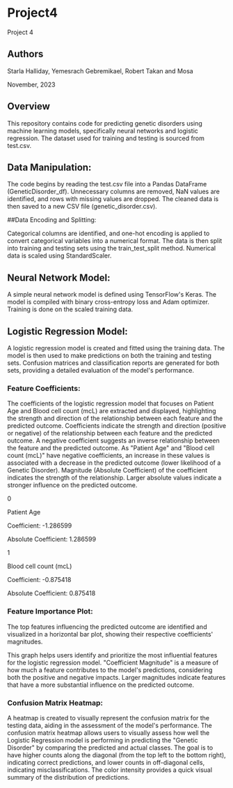 # Project4
Project 4


## Authors

Starla Halliday, Yemesrach Gebremikael, Robert Takan and Mosa

November, 2023

## Overview

This repository contains code for predicting genetic disorders using machine learning models, specifically neural networks and logistic regression. The dataset used for training and testing is sourced from test.csv.

## Data Manipulation:

The code begins by reading the test.csv file into a Pandas DataFrame (GeneticDisorder_df).
Unnecessary columns are removed, NaN values are identified, and rows with missing values are dropped.
The cleaned data is then saved to a new CSV file (genetic_disorder.csv).

##Data Encoding and Splitting:

Categorical columns are identified, and one-hot encoding is applied to convert categorical variables into a numerical format.
The data is then split into training and testing sets using the train_test_split method. 
Numerical data is scaled using StandardScaler.

## Neural Network Model:

A simple neural network model is defined using TensorFlow's Keras.
The model is compiled with binary cross-entropy loss and Adam optimizer. Training is done on the scaled training data.

## Logistic Regression Model:

A logistic regression model is created and fitted using the training data.
The model is then used to make predictions on both the training and testing sets.
Confusion matrices and classification reports are generated for both sets, providing a detailed evaluation of the model's performance.

### Feature Coefficients:

The coefficients of the logistic regression model that focuses on Patient Age and Blood cell count (mcL) are extracted and displayed, highlighting the strength and direction of the relationship between each feature and the predicted outcome. Coefficients indicate the strength and direction (positive or negative) of the relationship between each feature and the predicted outcome. A negative coefficient suggests an inverse relationship between the feature and the predicted outcome. As "Patient Age" and "Blood cell count (mcL)" have negative coefficients, an increase in these values is associated with a decrease in the predicted outcome (lower likelihood of a Genetic Disorder).  Magnitude (Absolute Coefficient) of the coefficient indicates the strength of the relationship. Larger absolute values indicate a stronger influence on the predicted outcome.

0     

Patient Age     

Coefficient: -1.286599 

Absolute Coefficient: 1.286599

1

Blood cell count (mcL)  

Coefficient: -0.875418 

Absolute Coefficient: 0.875418
           

### Feature Importance Plot:

The top features influencing the predicted outcome are identified and visualized in a horizontal bar plot, showing their respective coefficients' magnitudes.

This graph helps users identify and prioritize the most influential features for the logistic regression model. "Coefficient Magnitude" is a measure of how much a feature contributes to the model's predictions, considering both the positive and negative impacts. Larger magnitudes indicate features that have a more substantial influence on the predicted outcome.


### Confusion Matrix Heatmap:

A heatmap is created to visually represent the confusion matrix for the testing data, aiding in the assessment of the model's performance. The confusion matrix heatmap allows users to visually assess how well the Logistic Regression model is performing in predicting the "Genetic Disorder" by comparing the predicted and actual classes. The goal is to have higher counts along the diagonal (from the top left to the bottom right), indicating correct predictions, and lower counts in off-diagonal cells, indicating misclassifications. The color intensity provides a quick visual summary of the distribution of predictions.




